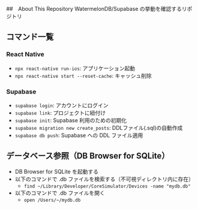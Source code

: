 ##　About This Repository
WatermelonDB/Supabase の挙動を確認するリポジトリ

## コマンド一覧
### React Native
- `npx react-native run-ios`: アプリケーション起動
- `npx react-native start --reset-cache`: キャッシュ削除

### Supabase
- `supabase login`: アカウントにログイン
- `supabase link`: プロジェクトに紐付け
- `supabase init`: Supabase 利用のための初期化
- `supabase migration new create_posts`: DDLファイル(.sql)の自動作成
- `supabase db push`: Supabase への DDL ファイル適用

## データベース参照（DB Browser for SQLite）
- DB Browser for SQLite を起動する
- 以下のコマンドで .db ファイルを検索する（不可視ディレクトリ内に存在）
  - `find ~/Library/Developer/CoreSimulator/Devices -name "mydb.db"`
- 以下のコマンドで .db ファイルを開く
  - `open /Users/~/mydb.db`
